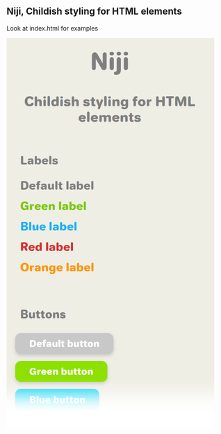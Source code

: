 
## Niji, Childish styling for HTML elements

Look at index.html for examples

![](https://github.com/gustavostuff/niji/blob/master/src/ui.png?raw=true)
